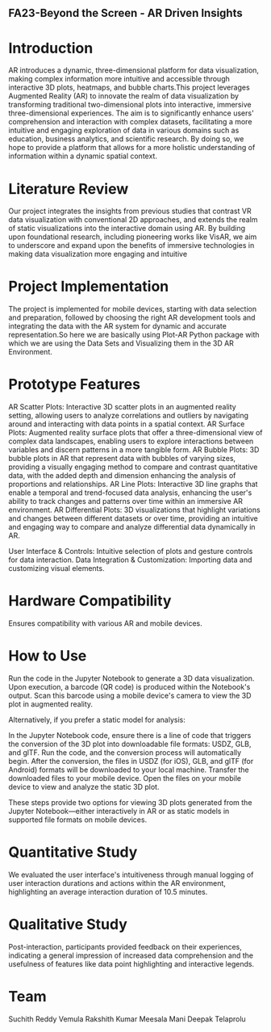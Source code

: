 ## FA23-Beyond the Screen - AR Driven Insights

# Introduction
AR introduces a dynamic, three-dimensional platform for data visualization, making complex information more intuitive and accessible through interactive 3D plots, heatmaps, and bubble charts.This project leverages Augmented Reality (AR) to innovate the realm of data visualization by transforming traditional two-dimensional plots into interactive, immersive three-dimensional experiences. The aim is to significantly enhance users' comprehension and interaction with complex datasets, facilitating a more intuitive and engaging exploration of data in various domains such as education, business analytics, and scientific research. By doing so, we hope to provide a platform that allows for a more holistic understanding of information within a dynamic spatial context.

# Literature Review

Our project integrates the insights from previous studies that contrast VR data visualization with conventional 2D approaches, and extends the realm of static visualizations into the interactive domain using AR. By building upon foundational research, including pioneering works like VisAR, we aim to underscore and expand upon the benefits of immersive technologies in making data visualization more engaging and intuitive

# Project Implementation
The project is implemented for mobile devices, starting with data selection and preparation, followed by choosing the right AR development tools and integrating the data with the AR system for dynamic and accurate representation.So here we are basically using Plot-AR Python package with which we are using the Data Sets and Visualizing them in the 3D AR Environment. 

# Prototype Features
AR Scatter Plots: Interactive 3D scatter plots in an augmented reality setting, allowing users to analyze correlations and outliers by navigating around and interacting with data points in a spatial context.
AR Surface Plots: Augmented reality surface plots that offer a three-dimensional view of complex data landscapes, enabling users to explore interactions between variables and discern patterns in a more tangible form.
AR Bubble Plots: 3D bubble plots in AR that represent data with bubbles of varying sizes, providing a visually engaging method to compare and contrast quantitative data, with the added depth and dimension enhancing the analysis of proportions and relationships.
AR Line Plots: Interactive 3D line graphs that enable a temporal and trend-focused data analysis, enhancing the user's ability to track changes and patterns over time within an immersive AR environment.
AR Differential Plots: 3D visualizations that highlight variations and changes between different datasets or over time, providing an intuitive and engaging way to compare and analyze differential data dynamically in AR.

User Interface & Controls: Intuitive selection of plots and gesture controls for data interaction.
Data Integration & Customization: Importing data and customizing visual elements.

# Hardware Compatibility
Ensures compatibility with various AR and mobile devices.

# How to Use

Run the code in the Jupyter Notebook to generate a 3D data visualization.
Upon execution, a barcode (QR code) is produced within the Notebook's output.
Scan this barcode using a mobile device's camera to view the 3D plot in augmented reality.

Alternatively, if you prefer a static model for analysis:

In the Jupyter Notebook code, ensure there is a line of code that triggers the conversion of the 3D plot into downloadable file formats: USDZ, GLB, and glTF.
Run the code, and the conversion process will automatically begin.
After the conversion, the files in USDZ (for iOS), GLB, and glTF (for Android) formats will be downloaded to your local machine.
Transfer the downloaded files to your mobile device.
Open the files on your mobile device to view and analyze the static 3D plot.

These steps provide two options for viewing 3D plots generated from the Jupyter Notebook—either interactively in AR or as static models in supported file formats on mobile devices.

# Quantitative Study

We evaluated the user interface's intuitiveness through manual logging of user interaction durations and actions within the AR environment, highlighting an average interaction duration of 10.5 minutes.

# Qualitative Study

Post-interaction, participants provided feedback on their experiences, indicating a general impression of increased data comprehension and the usefulness of features like data point highlighting and interactive legends.

# Team
Suchith Reddy Vemula
Rakshith Kumar Meesala
Mani Deepak Telaprolu
